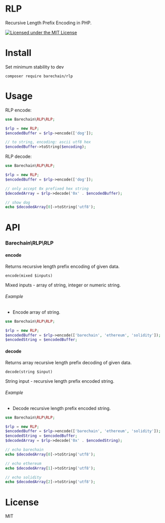# RLP
Recursive Length Prefix Encoding in PHP.

[![Licensed under the MIT License](https://img.shields.io/badge/License-MIT-blue.svg)](https://github.com/web3p/rlp/blob/master/LICENSE)

# Install

Set minimum stability to dev
```
composer require barechain/rlp
```

# Usage

RLP encode:
```php
use Barechain\RLP\RLP;

$rlp = new RLP;
$encodedBuffer = $rlp->encode(['dog']);

// to string, encoding: ascii utf8 hex
$encodedBuffer->toString($encoding);
```

RLP decode:
```php
use Barechain\RLP\RLP;

$rlp = new RLP;
$encodedBuffer = $rlp->encode(['dog']);

// only accept 0x prefixed hex string
$decodedArray = $rlp->decode('0x' . $encodedBuffer);

// show dog
echo $decodedArray[0]->toString('utf8');
```

# API

### Barechain\RLP\RLP

#### encode

Returns recursive length prefix encoding of given data.

`encode(mixed $inputs)`

Mixed inputs - array of string, integer or numeric string.

###### Example

* Encode array of string.

```php
use Barechain\RLP\RLP;

$rlp = new RLP;
$encodedBuffer = $rlp->encode(['barechain', 'ethereum', 'solidity']);
$encodedString = $encodedBuffer;

```

#### decode

Returns array recursive length prefix decoding of given data.

`decode(string $input)`

String input - recursive length prefix encoded string.

###### Example

* Decode recursive length prefix encoded string.

```php
use Barechain\RLP\RLP;

$rlp = new RLP;
$encodedBuffer = $rlp->encode(['barechain', 'ethereum', 'solidity']);
$encodedString = $encodedBuffer;
$decodedArray = $rlp->decode('0x' . $encodedString);

// echo barechain
echo $decodedArray[0]->toString('utf8');

// echo ethereum
echo $decodedArray[1]->toString('utf8');

// echo solidity
echo $decodedArray[2]->toString('utf8');
```

# License
MIT
